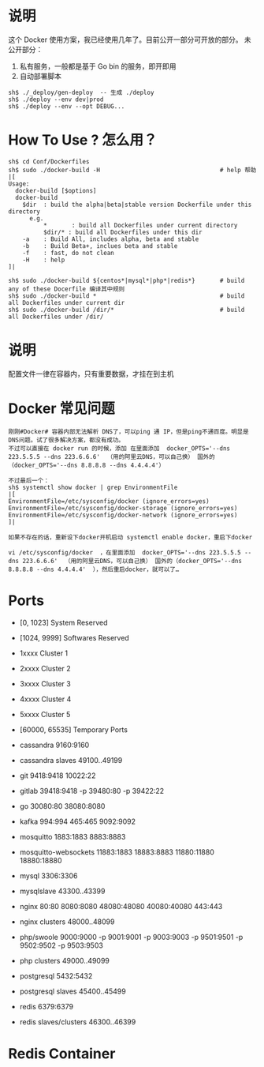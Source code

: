 # 说明

这个 Docker 使用方案，我已经使用几年了。目前公开一部分可开放的部分。
未公开部分：
1. 私有服务，一般都是基于 Go bin 的服务，即开即用
2. 自动部署脚本


```
sh$ ./_deploy/gen-deploy  -- 生成 ./deploy
sh$ ./deploy --env dev|prod
sh$ ./deploy --env --opt DEBUG...
```


# How To Use ? 怎么用？
```
sh$ cd Conf/Dockerfiles
sh$ sudo ./docker-build -H                                  # help 帮助
|[
Usage:
  docker-build [$options]
  docker-build
    $dir  : build the alpha|beta|stable version Dockerfile under this directory
      e.g.
          *       : build all Dockerfiles under current directory
          $dir/* : build all Dockerfiles under this dir
    -a    : Build All, includes alpha, beta and stable
    -b    : Build Beta+, inclues beta and stable
    -f    : fast, do not clean
    -H    : help
]|

sh$ sudo ./docker-build ${centos*|mysql*|php*|redis*}       # build any of these Docerfile 编译其中规则
sh$ sudo ./docker-build *                                   # build all Dockerfiles under current dir
sh$ sudo ./docker-build /dir/*                              # build all Dockerfiles under /dir/
```
# 说明
配置文件一律在容器内，只有重要数据，才挂在到主机
# Docker 常见问题
```
刚刚#Docker# 容器内部无法解析 DNS了，可以ping 通 IP，但是ping不通百度。明显是DNS问题。试了很多解决方案，都没有成功。
不过可以直接在 docker run 的时候，添加 在里面添加  docker_OPTS='--dns 223.5.5.5 --dns 223.6.6.6'  （用的阿里云DNS，可以自己换） 国外的（docker_OPTS='--dns 8.8.8.8 --dns 4.4.4.4'）

不过最后一个：
sh$ systemctl show docker | grep EnvironmentFile
|[
EnvironmentFile=/etc/sysconfig/docker (ignore_errors=yes)
EnvironmentFile=/etc/sysconfig/docker-storage (ignore_errors=yes)
EnvironmentFile=/etc/sysconfig/docker-network (ignore_errors=yes)
]|

如果不存在的话，重新设下docker开机启动 systemctl enable docker，重启下docker

vi /etc/sysconfig/docker  ，在里面添加  docker_OPTS='--dns 223.5.5.5 --dns 223.6.6.6'  （用的阿里云DNS，可以自己换） 国外的（docker_OPTS='--dns 8.8.8.8 --dns 4.4.4.4'  ），然后重启docker，就可以了…

```


# Ports
* [0, 1023]         System Reserved
* [1024, 9999]      Softwares Reserved
* 1xxxx             Cluster 1
* 2xxxx             Cluster 2
* 3xxxx             Cluster 3
* 4xxxx             Cluster 4
* 5xxxx             Cluster 5
* [60000, 65535]    Temporary Ports

* cassandra 9160:9160
* cassandra slaves 49100..49199
* git 9418:9418 10022:22
* gitlab 39418:9418 -p 39480:80 -p 39422:22
* go 30080:80 38080:8080
* kafka 994:994 465:465 9092:9092
* mosquitto 1883:1883 8883:8883
* mosquitto-websockets 11883:1883 18883:8883 11880:11880 18880:18880
* mysql 3306:3306
* mysqlslave 43300..43399
* nginx 80:80 8080:8080 48080:48080 40080:40080 443:443
* nginx clusters 48000..48099
* php/swoole 9000:9000 -p 9001:9001 -p 9003:9003 -p 9501:9501 -p 9502:9502 -p 9503:9503
* php clusters 49000..49099
* postgresql 5432:5432
* postgresql slaves 45400..45499
* redis 6379:6379
* redis slaves/clusters 46300..46399

# Redis Container
